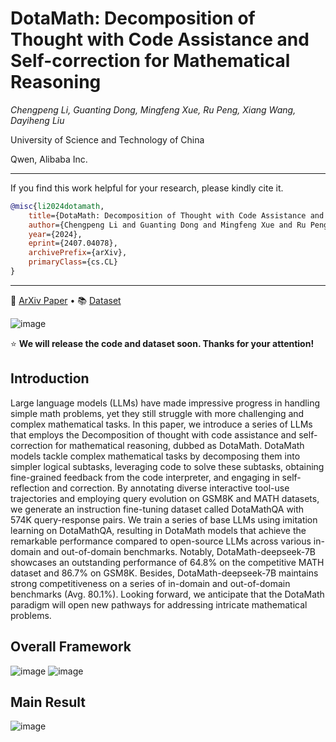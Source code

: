 # DotaMath: Decomposition of Thought with Code Assistance and Self-correction for Mathematical Reasoning

*Chengpeng Li, Guanting Dong, Mingfeng Xue, Ru Peng, Xiang Wang, Dayiheng Liu*

University of Science and Technology of China

Qwen, Alibaba Inc.

---

If you find this work helpful for your research, please kindly cite it.


```bibtex
@misc{li2024dotamath,
    title={DotaMath: Decomposition of Thought with Code Assistance and Self-correction for Mathematical Reasoning},
    author={Chengpeng Li and Guanting Dong and Mingfeng Xue and Ru Peng and Xiang Wang and Dayiheng Liu},
    year={2024},
    eprint={2407.04078},
    archivePrefix={arXiv},
    primaryClass={cs.CL}
}
```
---

<p>
📃 <a href="">ArXiv Paper</a>
  •
📚 <a href="">Dataset</a>
</p>




![image](https://github.com/dongguanting/DotaMath/assets/60767110/92339cd7-80a0-4db7-b6d5-40a0f98c12d1)




⭐ **We will release the code and dataset soon. Thanks for your attention!**

## Introduction
Large language models (LLMs) have made impressive progress in handling simple math problems, yet they still struggle with more challenging and complex mathematical tasks. In this paper, we introduce a series of LLMs that employs the Decomposition of thought with code assistance and self-correction for mathematical reasoning, dubbed as DotaMath. DotaMath models tackle complex mathematical tasks by decomposing them into simpler logical subtasks, leveraging code to solve these subtasks, obtaining fine-grained feedback from the code interpreter, and engaging in self-reflection and correction. By annotating diverse interactive tool-use trajectories and employing query evolution on GSM8K and MATH datasets, we generate an instruction fine-tuning dataset called DotaMathQA with 574K query-response pairs. We train a series of base LLMs using imitation learning on DotaMathQA, resulting in DotaMath
models that achieve the remarkable performance compared to open-source LLMs across various in-domain and out-of-domain benchmarks. Notably, DotaMath-deepseek-7B showcases an outstanding performance of 64.8% on the competitive MATH dataset and 86.7% on GSM8K. Besides, DotaMath-deepseek-7B maintains strong competitiveness on a series
of in-domain and out-of-domain benchmarks (Avg. 80.1%). Looking forward, we anticipate that the DotaMath paradigm will open new pathways for addressing intricate mathematical problems.

## Overall Framework
![image](https://github.com/dongguanting/DotaMath/assets/60767110/b47403d4-1367-46be-9c13-c465160195a3)
![image](https://github.com/dongguanting/DotaMath/assets/60767110/5c6b9396-875a-489b-adfe-d95d68b038f7)

## Main Result
![image](https://github.com/dongguanting/DotaMath/assets/60767110/cccfb95c-8cb5-44eb-8088-5602873295ee)




